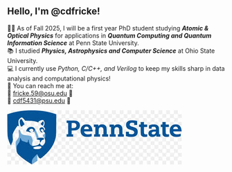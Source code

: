 ## Hello, I'm @cdfricke!

:scientist: As of Fall 2025, I will be a first year PhD student studying ___Atomic & Optical Physics___ for applications in ___Quantum Computing and Quantum Information Science___ at Penn State University.\
:books: I studied ___Physics, Astrophysics and Computer Science___ at Ohio State University. \
:computer: I currently use _Python, C/C++, and Verilog_ to keep my skills sharp in data analysis and computational physics!\
:compass: You can reach me at: \
:red_circle: fricke.59@osu.edu :red_circle: \
:blue_book: cdf5431@psu.edu :blue_book:

![alt text](https://github.com/cdfricke/cdfricke/blob/main/download.jpg)
